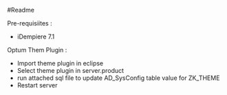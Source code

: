 #Readme

Pre-requisiites :
- iDempiere 7.1

Optum Them Plugin :
- Import theme plugin in eclipse
- Select theme plugin in server.product
- run attached sql file to update AD_SysConfig table value for ZK_THEME
- Restart server